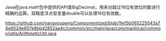 Java在java.math包中提供的API类BigDecimal，用来对超过16位有效位的数进行精确的运算。双精度浮点型变量double可以处理16位有效数。

https://github.com/yangyoupeng/Componentized/blob/1fe15b065225043a74e8024e807e8bbd2852aa4c/common/src/main/java/com/maoliicai/common/utils/ArithmeticUtil.java